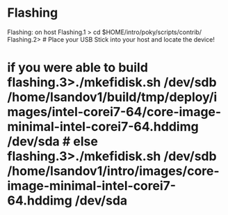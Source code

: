 # Flashing

 Flashing: on host
Flashing.1 > cd $HOME/intro/poky/scripts/contrib/
Flashing.2> # Place your USB Stick into your host and locate the device!
# if you were able to build flashing.3>./mkefidisk.sh /dev/sdb /home/lsandov1/build/tmp/deploy/images/intel-corei7-64/core-image-minimal-intel-corei7-64.hddimg /dev/sda # else flashing.3>./mkefidisk.sh /dev/sdb /home/lsandov1/intro/images/core-image-minimal-intel-corei7-64.hddimg /dev/sda

